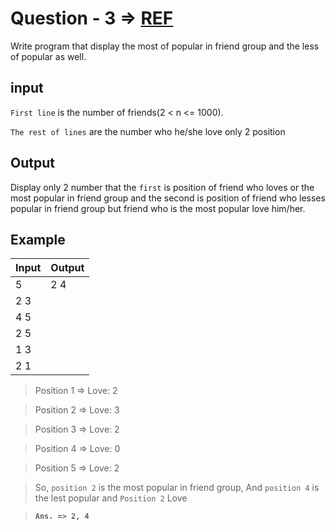 # Question - 3 => [REF](http://share.olanlab.com/th/it/blog/view/19)

Write program that display the most of popular in friend group and the less of popular as well.

## input

`First line` is the number of friends(2 < n <= 1000).

`The rest of lines` are the number who he/she love only 2 position

## Output
Display only 2 number that the `first` is position of friend who loves or the most popular in friend group and the second is position of friend who lesses popular in friend group but friend who is the most popular love him/her.

## Example

| Input | Output |
|----|----|
|5| 2 4||
|2 3||
|4 5||
|2 5||
|1 3||
|2 1||

> Position 1 => Love: 2

> Position 2 => Love: 3

> Position 3 => Love: 2

> Position 4 => Love: 0

> Position 5 => Love: 2

> So, `position 2` is the most popular in friend group, And `position 4` is the lest popular and `Position 2` Love

> **`Ans. => 2, 4`**
